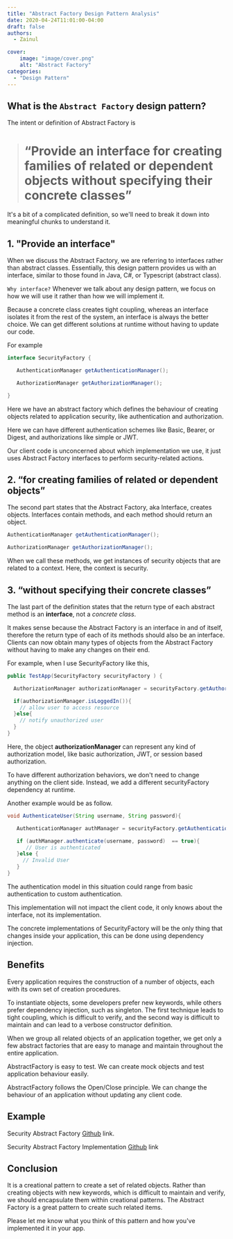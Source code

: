 ```yaml
---
title: "Abstract Factory Design Pattern Analysis"
date: 2020-04-24T11:01:00-04:00
draft: false
authors:
  - Zainul

cover:
    image: "image/cover.png"
    alt: "Abstract Factory"
categories: 
  - "Design Pattern"
---
```



## What is the ``Abstract Factory`` design pattern? 


The intent or definition of Abstract Factory is

> # “Provide an interface for creating families of related or dependent objects without specifying their concrete classes”

It's a bit of a complicated definition, so we'll need to break it down into meaningful chunks to understand it.


## 1.  "Provide an interface" 

When we discuss the Abstract Factory, we are referring to interfaces rather than abstract classes. Essentially, this design pattern provides us with an interface, similar to those found in Java, C#, or Typescript (abstract class).  


``Why interface?`` Whenever we talk about any design pattern, we focus on how we will use it rather than how we will implement it.

Because a concrete class creates tight coupling, whereas an interface isolates it from the rest of the system, an interface is always the better choice. We can get different solutions at runtime without having to update our code.


For example

```java
interface SecurityFactory {

   AuthenticationManager getAuthenticationManager();

   AuthorizationManager getAuthorizationManager();

}
```

Here we have an abstract factory which defines the behaviour of creating objects related to application security, like authentication and authorization. 

Here we can have different authentication schemes like Basic, Bearer, or Digest, and authorizations like simple or JWT. 

Our client code is unconcerned about which implementation we use, it just uses Abstract Factory interfaces to perform security-related actions.



## 2. “for creating families of related or dependent objects”

The second part states that the Abstract Factory, aka Interface, creates objects.
Interfaces contain methods, and each method should return an object.


```java
AuthenticationManager getAuthenticationManager();

AuthorizationManager getAuthorizationManager();
```

When we call these methods, we get instances of security objects that are related to a context. Here, the context is security.



## 3. “without specifying their concrete classes”

The last part of the definition states that the return type of each abstract method is an **interface**, not a *concrete class*.
  
It makes sense because the Abstract Factory is an interface in and of itself, therefore the return type of each of its methods should also be an interface. 
Clients can now obtain many types of objects from the Abstract Factory without having to make any changes on their end.
  
For example, when I use SecurityFactory like this,


```java
public TestApp(SecurityFactory securityFactory ) {

  AuthorizationManager authorizationManager = securityFactory.getAuthorizationManager();

  if(authorizationManager.isLoggedIn()){
    // allow user to access resource
  }else{
    // notify unauthorized user
  }
}
```

Here, the object **authorizationManager** can represent any kind of authorization model, like basic authorization, JWT, or session based authorization.
 
To have different authorization behaviors, we don't need to change anything on the client side. Instead, we add a different securityFactory dependency at runtime.
 
Another example would be as follow.


```java
void AuthenticateUser(String username, String password){

   AuthenticationManager authManager = securityFactory.getAuthenticationManager();

   if (authManager.authenticate(username, password)  == true){
      // User is authenticated
   }else {
     // Invalid User
   }
}    
```

The authentication model in this situation could range from basic authentication to custom authentication.


This implementation will not impact the client code, it only knows about the interface, not its implementation.


The concrete implementations of SecurityFactory will be the only thing that changes inside your application, this can be done using dependency injection.



## Benefits

Every application requires the construction of a number of objects, each with its own set of creation procedures. 

To instantiate objects, some developers prefer new keywords, while others prefer dependency injection, such as singleton. 
The first technique leads to tight coupling, which is difficult to verify, and the second way is difficult to maintain and can lead to a verbose constructor definition.


When we group all related objects of an application together, we get only a few abstract factories that are easy to manage and maintain throughout the entire application.
 
AbstractFactory is easy to test. We can create mock objects and test application behaviour easily.
 
AbstractFactory follows the Open/Close principle. We can change the behaviour of an application without updating any client code. 



## Example 

Security Abstract Factory [Github](https://github.com/zainabed/web-client-security) link.

Security Abstract Factory Implementation [Github](https://github.com/zainabed/web-security-soteria) link


## Conclusion

It is a creational pattern to create a set of related objects. 
Rather than creating objects with new keywords, which is difficult to maintain and verify, we should encapsulate them within creational patterns. The Abstract Factory is a great pattern to create such related items.

Please let me know what you think of this pattern and how you've implemented it in your app.